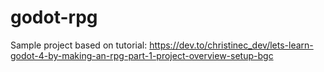 # godot-rpg
Sample project based on tutorial: https://dev.to/christinec_dev/lets-learn-godot-4-by-making-an-rpg-part-1-project-overview-setup-bgc

